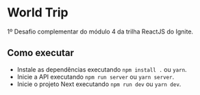 # World Trip

1º Desafio complementar do módulo 4 da trilha ReactJS do Ignite.

## Como executar

* Instale as dependências executando `npm install .` ou `yarn`.
* Inicie a API executando `npm run server` ou `yarn server`.
* Inicie o projeto Next executando `npm run dev` ou `yarn dev`.